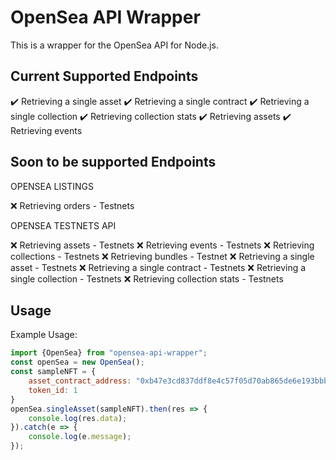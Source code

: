 # OpenSea API Wrapper

This is a wrapper for the OpenSea API for Node.js.

## Current Supported Endpoints

✔️ Retrieving a single asset
✔️ Retrieving a single contract
✔️ Retrieving a single collection
✔️ Retrieving collection stats
✔️ Retrieving assets
✔️ Retrieving events

## Soon to be supported Endpoints

OPENSEA LISTINGS

❌ Retrieving orders - Testnets

OPENSEA TESTNETS API

❌ Retrieving assets - Testnets
❌ Retrieving events - Testnets
❌ Retrieving collections - Testnets
❌ Retrieving bundles - Testnet
❌ Retrieving a single asset - Testnets
❌ Retrieving a single contract - Testnets
❌ Retrieving a single collection - Testnets
❌ Retrieving collection stats - Testnets

## Usage

Example Usage: 

``` javascript
import {OpenSea} from "opensea-api-wrapper";
const openSea = new OpenSea();
const sampleNFT = {
    asset_contract_address: "0xb47e3cd837ddf8e4c57f05d70ab865de6e193bbb",
    token_id: 1
}
openSea.singleAsset(sampleNFT).then(res => {
    console.log(res.data);
}).catch(e => {
    console.log(e.message);
});
```